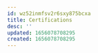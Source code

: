 ```yaml
---
id: wz52inmfsv2r6sxy875bcxa
title: Certifications
desc: ''
updated: 1656078708295
created: 1656078708295
---
```


